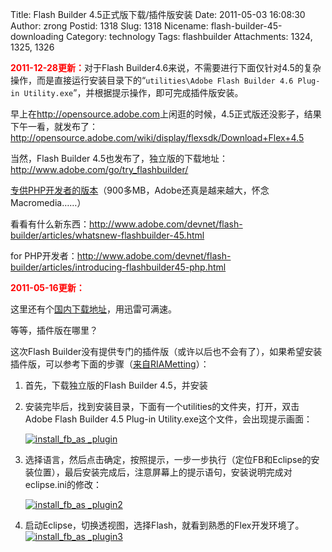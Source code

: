Title: Flash Builder 4.5正式版下载/插件版安装
Date: 2011-05-03 16:08:30
Author: zrong
Postid: 1318
Slug: 1318
Nicename: flash-builder-45-downloading
Category: technology
Tags: flashbuilder
Attachments: 1324, 1325, 1326

<span style="color: #ff0000;">**2011-12-28更新：**</span>对于Flash Builder4.6来说，不需要进行下面仅针对4.5的复杂操作，而是直接运行安装目录下的“`utilities\Adobe Flash Builder 4.6 Plug-in Utility.exe`”，并根据提示操作，即可完成插件版安装。

早上在<http://opensource.adobe.com>上闲逛的时候，4.5正式版还没影子，结果下午一看，就发布了：<http://opensource.adobe.com/wiki/display/flexsdk/Download+Flex+4.5>

当然，Flash Builder 4.5也发布了，独立版的下载地址：<http://www.adobe.com/go/try_flashbuilder/>

[专供PHP开发者的版本](https://www.adobe.com/cfusion/tdrc/index.cfm?product=flash_builder_php)（900多MB，Adobe还真是越来越大，怀念Macromedia……）

看看有什么新东西：<http://www.adobe.com/devnet/flash-builder/articles/whatsnew-flashbuilder-45.html>

for PHP开发者：<http://www.adobe.com/devnet/flash-builder/articles/introducing-flashbuilder45-php.html>

<span style="color: #ff0000;">**2011-05-16更新：**</span>

这里还有个[国内下载地址](http://www.infoq.com/cn/vendorcontent/show.action?vcr=1445)，用迅雷可满速。

等等，插件版在哪里？<!--more-->

这次Flash Builder没有提供专门的插件版（或许以后也不会有了），如果希望安装插件版，可以参考下面的步骤（[来自RIAMetting](http://www.riameeting.com/node/1011)）：

1.  首先，下载独立版的Flash Builder 4.5，并安装
2.  安装完毕后，找到安装目录，下面有一个utilities的文件夹，打开，双击Adobe Flash Builder 4.5 Plug-in Utility.exe这个文件，会出现提示画面：  

    [![](/wp-content/uploads/2011/05/install_fb_as-_plugin.png "install_fb_as _plugin")](/wp-content/uploads/2011/05/install_fb_as-_plugin.png)
3.  选择语言，然后点击确定，按照提示，一步一步执行（定位FB和Eclipse的安装位置），最后安装完成后，注意屏幕上的提示语句，安装说明完成对eclipse.ini的修改：  

    [![](/wp-content/uploads/2011/05/install_fb_as-_plugin2.png "install_fb_as _plugin2")](/wp-content/uploads/2011/05/install_fb_as-_plugin2.png)
4.  启动Eclipse，切换透视图，选择Flash，就看到熟悉的Flex开发环境了。[![](/wp-content/uploads/2011/05/install_fb_as-_plugin3.png "install_fb_as _plugin3")](/wp-content/uploads/2011/05/install_fb_as-_plugin3.png)

